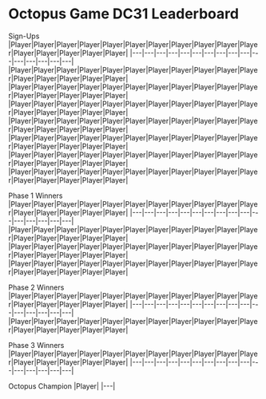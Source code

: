 # Octopus Game DC31 Leaderboard

Sign-Ups
|Player|Player|Player|Player|Player|Player|Player|Player|Player|Player|Player|Player|Player|Player|Player|Player|
|---|---|---|---|---|---|---|---|---|---|---|---|---|---|---|---|
|Player|Player|Player|Player|Player|Player|Player|Player|Player|Player|Player|Player|Player|Player|Player|Player|
|Player|Player|Player|Player|Player|Player|Player|Player|Player|Player|Player|Player|Player|Player|Player|Player|
|Player|Player|Player|Player|Player|Player|Player|Player|Player|Player|Player|Player|Player|Player|Player|Player|
|Player|Player|Player|Player|Player|Player|Player|Player|Player|Player|Player|Player|Player|Player|Player|Player|
|Player|Player|Player|Player|Player|Player|Player|Player|Player|Player|Player|Player|Player|Player|Player|Player|
|Player|Player|Player|Player|Player|Player|Player|Player|Player|Player|Player|Player|Player|Player|Player|Player|
|Player|Player|Player|Player|Player|Player|Player|Player|Player|Player|Player|Player|Player|Player|Player|Player|

Phase 1 Winners
|Player|Player|Player|Player|Player|Player|Player|Player|Player|Player|Player|Player|Player|Player|Player|Player|
|---|---|---|---|---|---|---|---|---|---|---|---|---|---|---|---|
|Player|Player|Player|Player|Player|Player|Player|Player|Player|Player|Player|Player|Player|Player|Player|Player|
|Player|Player|Player|Player|Player|Player|Player|Player|Player|Player|Player|Player|Player|Player|Player|Player|
|Player|Player|Player|Player|Player|Player|Player|Player|Player|Player|Player|Player|Player|Player|Player|Player|

Phase 2 Winners
|Player|Player|Player|Player|Player|Player|Player|Player|Player|Player|Player|Player|Player|Player|Player|Player|
|---|---|---|---|---|---|---|---|---|---|---|---|---|---|---|---|
|Player|Player|Player|Player|Player|Player|Player|Player|Player|Player|Player|Player|Player|Player|Player|Player|

Phase 3 Winners
|Player|Player|Player|Player|Player|Player|Player|Player|Player|Player|Player|Player|Player|Player|Player|Player|
|---|---|---|---|---|---|---|---|---|---|---|---|---|---|---|---|

Octopus Champion
|Player|
|---|
